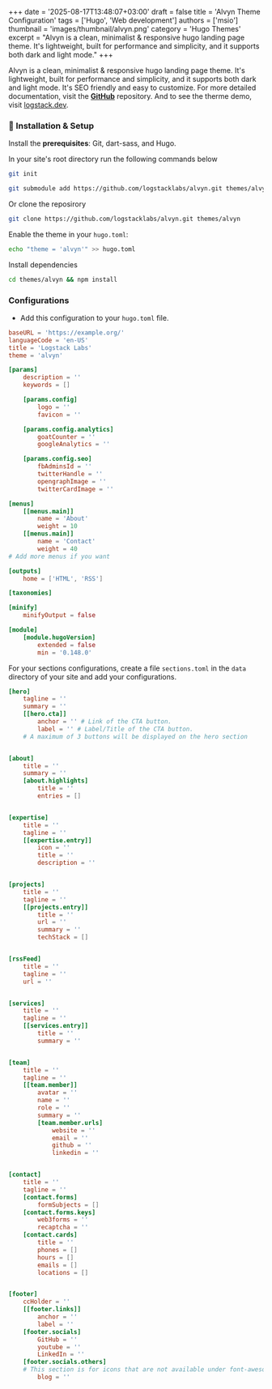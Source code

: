 +++
date = '2025-08-17T13:48:07+03:00'
draft = false
title = 'Alvyn Theme Configuration'
tags = ['Hugo', 'Web development']
authors = ['msio']
thumbnail = 'images/thumbnail/alvyn.png'
category = 'Hugo Themes'
excerpt = "Alvyn is a clean, minimalist & responsive hugo landing page theme. It's lightweight, built for performance and simplicity, and it supports both dark and light mode."
+++

Alvyn is a clean, minimalist & responsive hugo landing page theme. It's lightweight, built for performance and simplicity, and it supports both dark and light mode. It's SEO friendly and easy to customize.
For more detailed documentation, visit the [**GitHub**](https://github.com/logstacklabs/alvyn.git) repository. And to see the therme demo, visit [logstack.dev](https://logstack.dev).

### 🔧 Installation & Setup
Install the **prerequisites**: Git, dart-sass, and Hugo.

In your site's root directory run the following commands below

```bash
git init
```

```bash
git submodule add https://github.com/logstacklabs/alvyn.git themes/alvyn
```

Or clone the reposirory
```bash
git clone https://github.com/logstacklabs/alvyn.git themes/alvyn
```

Enable the theme in your `hugo.toml`:
```bash
echo "theme = 'alvyn'" >> hugo.toml
```

Install dependencies
```bash
cd themes/alvyn && npm install
```

### Configurations
- Add this configuration to your `hugo.toml` file.

```toml
baseURL = 'https://example.org/'
languageCode = 'en-US'
title = 'Logstack Labs'
theme = 'alvyn'

[params]
    description = ''
    keywords = []

    [params.config]
        logo = ''
        favicon = ''

    [params.config.analytics]
        goatCounter = ''
        googleAnalytics = ''

    [params.config.seo]
        fbAdminsId = ''
        twitterHandle = ''
        opengraphImage = ''
        twitterCardImage = ''

[menus]
    [[menus.main]]
        name = 'About'
        weight = 10
    [[menus.main]]
        name = 'Contact'
        weight = 40
# Add more menus if you want

[outputs]
    home = ['HTML', 'RSS']

[taxonomies]

[minify]
    minifyOutput = false

[module]
    [module.hugoVersion]
        extended = false
        min = '0.148.0'
```

For your sections configurations, create a file `sections.toml` in the `data` directory of your site and add your configurations.
```toml
[hero]
    tagline = ''
    summary = ''
    [[hero.cta]]
        anchor = '' # Link of the CTA button.
        label = '' # Label/Title of the CTA button.
    # A maximum of 3 buttons will be displayed on the hero section


[about]
    title = ''
    summary = ''
    [about.highlights]
        title = ''
        entries = []


[expertise]
    title = ''
    tagline = ''
    [[expertise.entry]]
        icon = ''
        title = ''
        description = ''


[projects]
    title = ''
    tagline = ''
    [[projects.entry]]
        title = ''
        url = ''
        summary = ''
        techStack = []


[rssFeed]
    title = ''
    tagline = ''
    url = ''


[services]
    title = ''
    tagline = ''
    [[services.entry]]
        title = ''
        summary = ''


[team]
    title = ''
    tagline = ''
    [[team.member]]
        avatar = ''
        name = ''
        role = ''
        summary = ''
        [team.member.urls]
            website = ''
            email = ''
            github = ''
            linkedin = ''


[contact]
    title = ''
    tagline = ''
    [contact.forms]
        formSubjects = []
    [contact.forms.keys]
        web3forms = ''
        recaptcha = ''
    [contact.cards]
        title = ''
        phones = []
        hours = []
        emails = []
        locations = []


[footer]
    ccHolder = ''
    [[footer.links]]
        anchor = ''
        label = ''
    [footer.socials]
        GitHub = ''
        youtube = ''
        LinkedIn = ''
    [footer.socials.others]
    # This section is for icons that are not available under font-awesome's `fa-brands` category.
        blog = ''
```
